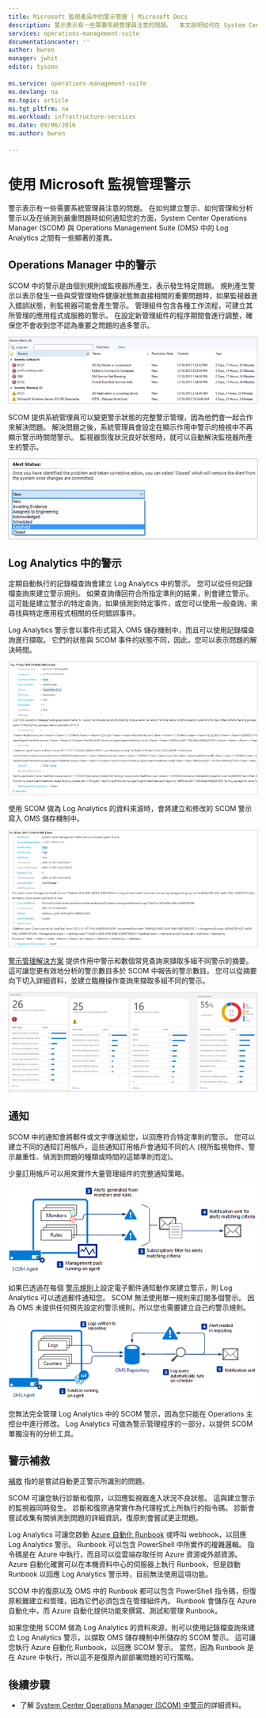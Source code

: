 ```yaml
---
title: Microsoft 監視產品中的警示管理 | Microsoft Docs
description: 警示表示有一些需要系統管理員注意的問題。  本文說明如何在 System Center Operations Manager (SCOM) 和 Log Analytics 中建立和管理警示的差異，並提供運用這兩項產品做為混合式警示管理策略的最佳作法。
services: operations-management-suite
documentationcenter: ''
author: bwren
manager: jwhit
editor: tysonn

ms.service: operations-management-suite
ms.devlang: na
ms.topic: article
ms.tgt_pltfrm: na
ms.workload: infrastructure-services
ms.date: 09/06/2016
ms.author: bwren

---
```

# <a name="managing-alerts-with-microsoft-monitoring"></a>使用 Microsoft 監視管理警示
警示表示有一些需要系統管理員注意的問題。  在如何建立警示、如何管理和分析警示以及在偵測到嚴重問題時如何通知您的方面，System Center Operations Manager (SCOM) 與 Operations Management Suite (OMS) 中的 Log Analytics 之間有一些顯著的差異。

## <a name="alerts-in-operations-manager"></a>Operations Manager 中的警示
SCOM 中的警示是由個別規則或監視器所產生，表示發生特定問題。  規則產生警示以表示發生一些與受管理物件健康狀態無直接相關的重要問題時，如果監視器進入錯誤狀態，則監視器可能會產生警示。  管理組件包含各種工作流程，可建立其所管理的應用程式或服務的警示。  在設定新管理組件的程序期間會進行調整，確保您不會收到您不認為重要之問題的過多警示。

![SCOM 警示檢視](media/operations-management-suite-monitoring-alerts/scom-alert-view.png)

SCOM 提供系統管理員可以變更警示狀態的完整警示管理，因為他們會一起合作來解決問題。  解決問題之後，系統管理員會設定在顯示作用中警示的檢視中不再顯示警示時關閉警示。  監視器恢復狀況良好狀態時，就可以自動解決監視器所產生的警示。

![警示狀態](media/operations-management-suite-monitoring-alerts/scom-alert-status.png)

## <a name="alerts-in-log-analytics"></a>Log Analytics 中的警示
定期自動執行的記錄檔查詢會建立 Log Analytics 中的警示。  您可以從任何記錄檔查詢來建立警示規則。  如果查詢傳回符合所指定準則的結果，則會建立警示。  這可能是建立警示的特定查詢，如果偵測到特定事件，或您可以使用一般查詢，來尋找與特定應用程式相關的任何錯誤事件。

Log Analytics 警示會以事件形式寫入 OMS 儲存機制中，而且可以使用記錄檔查詢進行擷取。  它們的狀態與 SCOM 事件的狀態不同，因此，您可以表示問題的解決時間。

![OMS 警示](media/operations-management-suite-monitoring-alerts/oms-alert.png)

使用 SCOM 做為 Log Analytics 的資料來源時，會將建立和修改的 SCOM 警示寫入 OMS 儲存機制中。  

![SCOM 警示](media/operations-management-suite-monitoring-alerts/scom-alert.png)

[警示管理解決方案](http://technet.microsoft.com/library/mt484092.aspx) 提供作用中警示和數個常見查詢來擷取多組不同警示的摘要。  這可讓您更有效地分析的警示數目多於 SCOM 中報告的警示數目。  您可以從摘要向下切入詳細資料，並建立臨機操作查詢來擷取多組不同的警示。

![警示管理解決方案](media/operations-management-suite-monitoring-alerts/alert-management.png)

## <a name="notifications"></a>通知
SCOM 中的通知會將郵件或文字傳送給您，以回應符合特定準則的警示。  您可以建立不同的通知訂用帳戶，這些通知訂用帳戶會通知不同的人 (視所監視物件、警示嚴重性、偵測到問題的種類或時間的這類準則而定)。

少量訂用帳戶可以用來實作大量管理組件的完整通知策略。

![SCOM 警示](media/operations-management-suite-monitoring-alerts/alerts-overview-scom.png)

如果已透過在每個 [警示規則](http://technet.microsoft.com/library/mt614775.aspx)上設定電子郵件通知動作來建立警示，則 Log Analytics 可以透過郵件通知您。  SCOM 無法使用單一規則來訂閱多個警示。  因為 OMS 未提供任何預先設定的警示規則，所以您也需要建立自己的警示規則。

![Log Analytics 警示](media/operations-management-suite-monitoring-alerts/alerts-overview-oms.png)

您無法完全管理 Log Analytics 中的 SCOM 警示，因為您只能在 Operations 主控台中進行修改。  Log Analytics 可做為警示管理程序的一部分，以提供 SCOM 單獨沒有的分析工具。

## <a name="alert-remediation"></a>警示補救
[補救](http://technet.microsoft.com/library/mt614775.aspx) 指的是嘗試自動更正警示所識別的問題。

SCOM 可讓您執行診斷和復原，以回應監視器進入狀況不良狀態。  這與建立警示的監視器同時發生。  診斷和復原通常實作為代理程式上所執行的指令碼。  診斷會嘗試收集有關偵測到問題的詳細資訊，復原則會嘗試更正問題。

Log Analytics 可讓您啟動 [Azure 自動化 Runbook](https://azure.microsoft.com/documentation/services/automation/) 或呼叫 webhook，以回應 Log Analytics 警示。  Runbook 可以包含 PowerShell 中所實作的複雜邏輯。  指令碼是在 Azure 中執行，而且可以從雲端存取任何 Azure 資源或外部資源。  Azure 自動化確實可以在本機資料中心的伺服器上執行 Runbook，但是啟動 Runbook 以回應 Log Analytics 警示時，目前無法使用這項功能。

SCOM 中的復原以及 OMS 中的 Runbook 都可以包含 PowerShell 指令碼，但復原較難建立和管理，因為它們必須包含在管理組件內。  Runbook 會儲存在 Azure 自動化中，而 Azure 自動化提供功能來撰寫、測試和管理 Runbook。

如果您使用 SCOM 做為 Log Analytics 的資料來源，則可以使用記錄檔查詢來建立 Log Analytics 警示，以擷取 OMS 儲存機制中所儲存的 SCOM 警示。  這可讓您執行 Azure 自動化 Runbook，以回應 SCOM 警示。  當然，因為 Runbook 是在 Azure 中執行，所以這不是復原內部部署問題的可行策略。

## <a name="next-steps"></a>後續步驟
* 了解 [System Center Operations Manager (SCOM) 中警示](https://technet.microsoft.com/library/hh212913.aspx)的詳細資料。

<!--HONumber=Oct16_HO2-->



